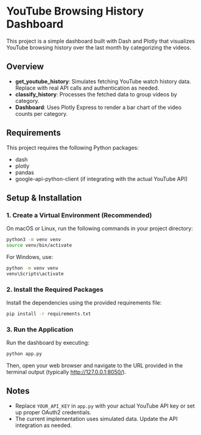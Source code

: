 # YouTube Browsing History Dashboard

This project is a simple dashboard built with Dash and Plotly that visualizes YouTube browsing history over the last month by categorizing the videos.

## Overview

- **get_youtube_history**: Simulates fetching YouTube watch history data. Replace with real API calls and authentication as needed.
- **classify_history**: Processes the fetched data to group videos by category.
- **Dashboard**: Uses Plotly Express to render a bar chart of the video counts per category.

## Requirements

This project requires the following Python packages:

- dash
- plotly
- pandas
- google-api-python-client (if integrating with the actual YouTube API)

## Setup & Installation

### 1. Create a Virtual Environment (Recommended)

On macOS or Linux, run the following commands in your project directory:

```bash
python3 -m venv venv
source venv/bin/activate
```

For Windows, use:

```bash
python -m venv venv
venv\Scripts\activate
```

### 2. Install the Required Packages

Install the dependencies using the provided requirements file:

```bash
pip install -r requirements.txt
```

### 3. Run the Application

Run the dashboard by executing:

```bash
python app.py
```

Then, open your web browser and navigate to the URL provided in the terminal output (typically http://127.0.0.1:8050/).

## Notes

- Replace `YOUR_API_KEY` in `app.py` with your actual YouTube API key or set up proper OAuth2 credentials.
- The current implementation uses simulated data. Update the API integration as needed.
